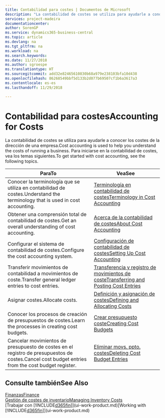 ```yaml
---
title: Contabilidad para costes | Documentos de Microsoft
description: "La contabilidad de costes se utiliza para ayudarle a conocer los costes de la dirección de una empresa. Para iniciarse en la contabilidad de costes, vea los temas siguientes."
services: project-madeira
documentationcenter: 
author: SorenGP
ms.service: dynamics365-business-central
ms.topic: article
ms.devlang: na
ms.tgt_pltfrm: na
ms.workload: na
ms.search.keywords: 
ms.date: 11/27/2018
ms.author: sgroespe
ms.translationtype: HT
ms.sourcegitcommit: add32e82465610830b68a979e238103bfa10d438
ms.openlocfilehash: 86268549bbf5d133b2d077b69507cf1b6a3617a3
ms.contentlocale: es-es
ms.lasthandoff: 11/29/2018

---
```

# <a name="accounting-for-costs"></a><span data-ttu-id="d3e79-104">Contabilidad para costes</span><span class="sxs-lookup"><span data-stu-id="d3e79-104">Accounting for Costs</span></span>
<span data-ttu-id="d3e79-105">La contabilidad de costes se utiliza para ayudarle a conocer los costes de la dirección de una empresa.</span><span class="sxs-lookup"><span data-stu-id="d3e79-105">Cost accounting is used to help you understand the costs of running a business.</span></span> <span data-ttu-id="d3e79-106">Para iniciarse en la contabilidad de costes, vea los temas siguientes.</span><span class="sxs-lookup"><span data-stu-id="d3e79-106">To get started with cost accounting, see the following topics.</span></span>  

|<span data-ttu-id="d3e79-107">Para</span><span class="sxs-lookup"><span data-stu-id="d3e79-107">To</span></span>|<span data-ttu-id="d3e79-108">Vea</span><span class="sxs-lookup"><span data-stu-id="d3e79-108">See</span></span>|  
|--------|---------|  
|<span data-ttu-id="d3e79-109">Conocer la terminología que se utiliza en contabilidad de costes.</span><span class="sxs-lookup"><span data-stu-id="d3e79-109">Understand the terminology that is used in cost accounting.</span></span>|[<span data-ttu-id="d3e79-110">Terminología en contabilidad de costes</span><span class="sxs-lookup"><span data-stu-id="d3e79-110">Terminology in Cost Accounting</span></span>](finance-terminology-in-cost-accounting.md)|  
|<span data-ttu-id="d3e79-111">Obtener una comprensión total de contabilidad de costes.</span><span class="sxs-lookup"><span data-stu-id="d3e79-111">Get an overall understanding of cost accounting.</span></span>|[<span data-ttu-id="d3e79-112">Acerca de la contabilidad de costes</span><span class="sxs-lookup"><span data-stu-id="d3e79-112">About Cost Accounting</span></span>](finance-about-cost-accounting.md)|  
|<span data-ttu-id="d3e79-113">Configurar el sistema de contabilidad de costes.</span><span class="sxs-lookup"><span data-stu-id="d3e79-113">Configure the cost accounting system.</span></span>|[<span data-ttu-id="d3e79-114">Configuración de contabilidad de costes</span><span class="sxs-lookup"><span data-stu-id="d3e79-114">Setting Up Cost Accounting</span></span>](finance-set-up-cost-accounting.md)|  
|<span data-ttu-id="d3e79-115">Transferir movimientos de contabilidad a movimientos de coste.</span><span class="sxs-lookup"><span data-stu-id="d3e79-115">Transfer general ledger entries to cost entries.</span></span>|[<span data-ttu-id="d3e79-116">Transferencia y registro de movimientos de coste</span><span class="sxs-lookup"><span data-stu-id="d3e79-116">Transferring and Posting Cost Entries</span></span>](finance-transfer-and-post-cost-entries.md)|  
|<span data-ttu-id="d3e79-117">Asignar costes.</span><span class="sxs-lookup"><span data-stu-id="d3e79-117">Allocate costs.</span></span>|[<span data-ttu-id="d3e79-118">Definición y asignación de costes</span><span class="sxs-lookup"><span data-stu-id="d3e79-118">Defining and Allocating Costs</span></span>](finance-define-and-allocate-costs.md)|  
|<span data-ttu-id="d3e79-119">Conocer los procesos de creación de presupuestos de costes.</span><span class="sxs-lookup"><span data-stu-id="d3e79-119">Learn the processes in creating cost budgets.</span></span>|[<span data-ttu-id="d3e79-120">Crear presupuesto coste</span><span class="sxs-lookup"><span data-stu-id="d3e79-120">Creating Cost Budgets</span></span>](finance-create-cost-budgets.md)|
|<span data-ttu-id="d3e79-121">Cancelar movimientos de presupuesto de costes en el registro de presupuestos de costes.</span><span class="sxs-lookup"><span data-stu-id="d3e79-121">Cancel cost budget entries from the cost budget register.</span></span>|[<span data-ttu-id="d3e79-122">Eliminar movs. ppto. costes</span><span class="sxs-lookup"><span data-stu-id="d3e79-122">Deleting Cost Budget Entries</span></span>](finance-how-to-delete-cost-budget-entries.md)| 


## <a name="see-also"></a><span data-ttu-id="d3e79-123">Consulte también</span><span class="sxs-lookup"><span data-stu-id="d3e79-123">See Also</span></span>  
[<span data-ttu-id="d3e79-124">Finanzas</span><span class="sxs-lookup"><span data-stu-id="d3e79-124">Finance</span></span>](finance.md)  
[<span data-ttu-id="d3e79-125">Gestión de costes de inventario</span><span class="sxs-lookup"><span data-stu-id="d3e79-125">Managing Inventory Costs</span></span>](finance-manage-inventory-costs.md)  
<span data-ttu-id="d3e79-126">[Trabajar con [!INCLUDE[d365fin](includes/d365fin_md.md)]](ui-work-product.md)</span><span class="sxs-lookup"><span data-stu-id="d3e79-126">[Working with [!INCLUDE[d365fin](includes/d365fin_md.md)]](ui-work-product.md)</span></span>

